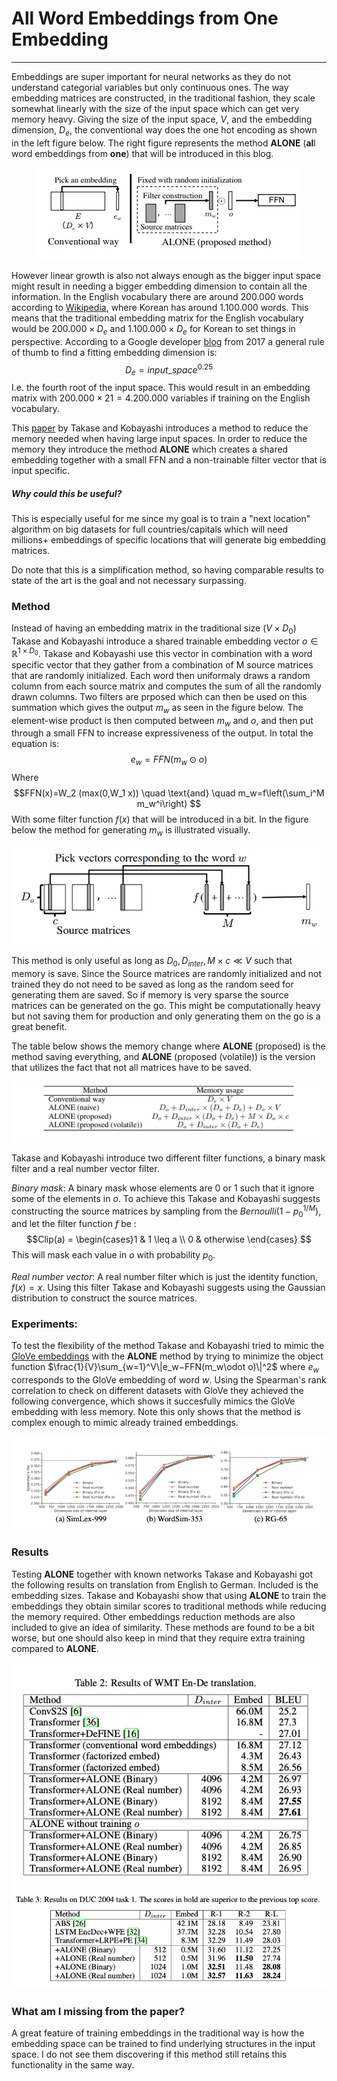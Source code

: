 <script>
MathJax = {
  tex: {
    inlineMath: [['$', '$'], ['\\(', '\\)']]
  },
  svg: {
    fontCache: 'global'
  }
};
</script>
<script type="text/javascript" id="MathJax-script" async
  src="https://cdn.jsdelivr.net/npm/mathjax@3/es5/tex-svg.js">
</script>
# All Word Embeddings from One Embedding
---
Embeddings are super important for neural networks as they do not understand categorial variables but only continuous ones. The way embedding matrices are constructed, in the traditional fashion, they scale somewhat linearly with the size of the input space which can get very memory heavy. Giving the size of the input space, $V$, and the embedding dimension, $D_e$, the conventional way does the one hot encoding as shown in the left figure below. The right figure represents the method **ALONE** (**al**l word embeddings from **one**) that will be introduced in this blog.

<center><img src="1.png"></center>

However linear growth is also not always enough as the bigger input space might result in needing a bigger embedding dimension to contain all the information. In the English vocabulary there are around 200.000 words according to [Wikipedia](https://en.wikipedia.org/wiki/List_of_dictionaries_by_number_of_words), where Korean has around 1.100.000 words. This means that the traditional embedding matrix for the English vocabulary would be $200.000\times D_e$ and $1.100.000\times D_e$ for Korean to set things in perspective. According to a Google developer [blog](https://developers.googleblog.com/2017/11/introducing-tensorflow-feature-columns.html) from 2017 a general rule of thumb to find a fitting embedding dimension is:
$$D_e = input\_space^{0.25}$$
I.e. the fourth root of the input space. This would result in an embedding matrix with $200.000\times 21 = 4.200.000$ variables if training on the English vocabulary. 

This [paper](https://neurips.cc/virtual/2020/protected/poster_275d7fb2fd45098ad5c3ece2ed4a2824.html) by Takase and Kobayashi introduces a method to reduce the memory needed when having large input spaces. In order to reduce the memory they introduce the method **ALONE** which creates a shared embedding together with a small FFN and a non-trainable filter vector that is input specific. 

##### Why could this be useful?
This is especially useful for me since my goal is to train a "next location" algorithm on big datasets for full countries/capitals which will need millions+ embeddings of specific locations that will generate big embedding matrices. 

Do note that this is a simplification method, so having comparable results to state of the art is the goal and not necessary surpassing.

### Method
Instead of having an embedding matrix in the traditional size $(V\times D_0)$ Takase and Kobayashi introduce a shared trainable embedding vector $o\in \mathbb{R}^{1\times D_0}$. Takase and Kobayashi use this vector in combination with a word specific vector that they gather from a combination of M source matrices that are randomly initialized. Each word then uniformaly draws a random column from each source matrix and computes the sum of all the randomly drawn columns. Two filters are prposed which can then be used on this summation which gives the output $m_w$ as seen in the figure below. The element-wise product is then computed between $m_w$ and $o$, and then put through a small FFN to increase expressiveness of the output. In total the equation is:
$$e_w=FFN(m_w \odot o)$$ 
Where 
$$FFN(x)=W_2 (max⁡(0,W_1 x)) \quad \text{and} \quad m_w=f\left(\sum_i^M m_w^i\right) $$
With some filter function $f(x)$ that will be introduced in a bit. In the figure below the method for generating $m_w$ is illustrated visually.

<center><img src="2.png"></center>

This method is only useful as long as $D_0,D_{inter},M\times c≪V$ such that memory is save. Since the Source matrices are randomly initialized and not trained they do not need to be saved as long as the random seed for generating them are saved. So if memory is very sparse the source matrices can be generated on the go. This might be computationally heavy but not saving them for production and only generating them on the go is a great benefit.

 The table below shows the memory change where **ALONE** (proposed) is the method saving everything, and **ALONE** (proposed (volatile)) is the version that utilizes the fact that not all matrices have to be saved. 

<center><img src="3.png"></center>

Takase and Kobayashi introduce two different filter functions, a binary mask filter and a real number vector filter.

*Binary mask*: A binary mask whose elements are 0 or 1 such that it ignore some of the elements in $o$. To achieve this Takase and Kobayashi suggests constructing the source matrices by sampling from the $Bernoulli(1−p_0^{1/M})$, and let the filter function $f$ be :
$$Clip(a) = \begin{cases}1 & 1 \leq a \\ 0 & otherwise \end{cases} $$
This will mask each value in $o$ with probability $p_0$. 

*Real number vector*: A real number filter which is just the identity function, $f(x)=x$. Using this filter Takase and Kobayashi suggests using the Gaussian distribution to construct the source matrices.

### Experiments:
To test the flexibility of the method Takase and Kobayashi tried to mimic the [GloVe embeddings](https://nlp.stanford.edu/projects/glove/) with the **ALONE** method by trying to minimize the object function $\frac{1}{V}\sum_{w=1}^V\|e_w−FFN(m_w\odot o)\|^2$ where $e_w$ corresponds to the GloVe embedding of word $w$. Using the Spearman's rank correlation to check on different datasets with GloVe they achieved the following convergence, which shows it succesfully mimics the GloVe embedding with less memory. Note this only shows that the method is complex enough to mimic already trained embeddings.

<center><img src="4.png"></center>

### Results
Testing **ALONE** together with known networks Takase and Kobayashi got the following results on translation from English to German. Included is the embedding sizes. Takase and Kobayashi show that using **ALONE** to train the embeddings they obtain similar scores to traditional methods while reducing the memory required. Other embeddings reduction methods are also included to give an idea of similarity. These methods are found to be a bit worse, but one should also keep in mind that they require extra training compared to **ALONE**.

<center><img src="5.png"></center>
<center><img src="6.png"></center>

### What am I missing from the paper?
A great feature of training embeddings in the traditional way is how the embedding space can be trained to find underlying structures in the input space. I do not see them discovering if this method still retains this functionality in the same way.
